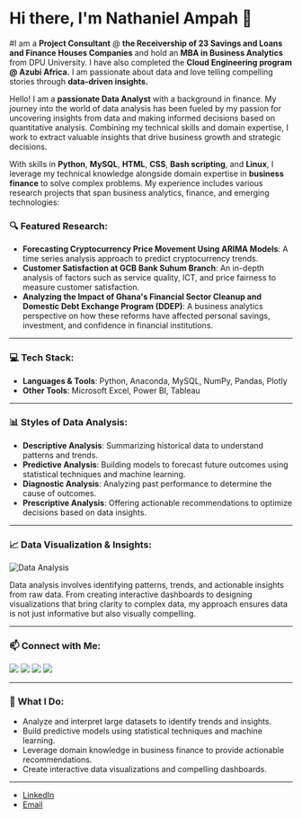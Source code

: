 # Hi there, I'm Nathaniel Ampah 👋

#I am a **Project Consultant** @ **the Receivership of 23 Savings and Loans and Finance Houses Companies** and hold an **MBA in Business Analytics** from DPU University. I have also completed the **Cloud Engineering program @ Azubi Africa.** I am passionate about data and love telling compelling stories through **data-driven insights.**

Hello! I am a **passionate Data Analyst** with a background in finance. My journey into the world of data analysis has been fueled by my passion for uncovering insights from data and making informed decisions based on quantitative analysis. Combining my technical skills and domain expertise, I work to extract valuable insights that drive business growth and strategic decisions.

With skills in **Python**, **MySQL**, **HTML**, **CSS**, **Bash scripting**, and **Linux**, I leverage my technical knowledge alongside domain expertise in **business finance** to solve complex problems. My experience includes various research projects that span business analytics, finance, and emerging technologies:

### 🔍 Featured Research:
- **Forecasting Cryptocurrency Price Movement Using ARIMA Models**: A time series analysis approach to predict cryptocurrency trends.
- **Customer Satisfaction at GCB Bank Suhum Branch**: An in-depth analysis of factors such as service quality, ICT, and price fairness to measure customer satisfaction.
- **Analyzing the Impact of Ghana's Financial Sector Cleanup and Domestic Debt Exchange Program (DDEP)**: A business analytics perspective on how these reforms have affected personal savings, investment, and confidence in financial institutions.

---

### 💻 **Tech Stack**:
- **Languages & Tools**: Python, Anaconda, MySQL, NumPy, Pandas, Plotly
- **Other Tools**: Microsoft Excel, Power BI, Tableau

---

### 📊 **Styles of Data Analysis**:
- **Descriptive Analysis**: Summarizing historical data to understand patterns and trends.
- **Predictive Analysis**: Building models to forecast future outcomes using statistical techniques and machine learning.
- **Diagnostic Analysis**: Analyzing past performance to determine the cause of outcomes.
- **Prescriptive Analysis**: Offering actionable recommendations to optimize decisions based on data insights.

---

### 📈 **Data Visualization & Insights**:
![Data Analysis](https://user-images.githubusercontent.com/your-image-url-here)

Data analysis involves identifying patterns, trends, and actionable insights from raw data. From creating interactive dashboards to designing visualizations that bring clarity to complex data, my approach ensures data is not just informative but also visually compelling.

---

### 📫 **Connect with Me**:

<p align="left">
<a href="https://discord.com/channels/939766112474783754/1006538487241130036"><img src="https://img.shields.io/badge/Discord-7289DA?style=for-the-badge&logo=discord&logoColor=white"/></a>
<a href="https://www.linkedin.com/in/ampah-nathaniel/"><img src="https://img.shields.io/badge/LinkedIn-0A66C2?style=for-the-badge&logo=linkedin&logoColor=white"/></a>
<a href="https://medium.com"><img src="https://img.shields.io/badge/Medium-000000?style=for-the-badge&logo=medium&logoColor=white"/></a>
<a href="https://twitter.com/ampahnathaniel"><img src="https://img.shields.io/badge/Twitter-1DA1F2?style=for-the-badge&logo=twitter&logoColor=white"/></a>
</p>

---

### 🚀 **What I Do**:
- Analyze and interpret large datasets to identify trends and insights.
- Build predictive models using statistical techniques and machine learning.
- Leverage domain knowledge in business finance to provide actionable recommendations.
- Create interactive data visualizations and compelling dashboards.

---

- [LinkedIn](https://www.linkedin.com/in/ampah-nathaniel/)
- [Email](mailto:ampahnathaniel@gmail.com)
